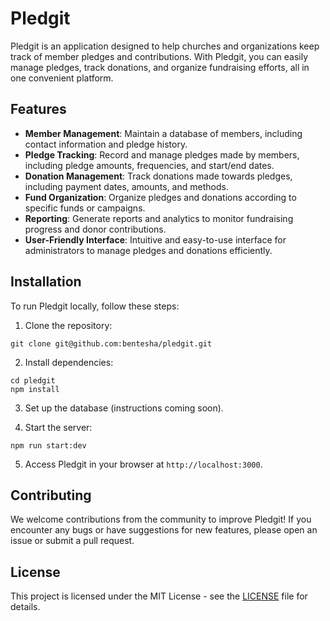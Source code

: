 # Pledgit

Pledgit is an application designed to help churches and organizations keep track of member pledges and contributions. With Pledgit, you can easily manage pledges, track donations, and organize fundraising efforts, all in one convenient platform.

## Features

- **Member Management**: Maintain a database of members, including contact information and pledge history.
- **Pledge Tracking**: Record and manage pledges made by members, including pledge amounts, frequencies, and start/end dates.
- **Donation Management**: Track donations made towards pledges, including payment dates, amounts, and methods.
- **Fund Organization**: Organize pledges and donations according to specific funds or campaigns.
- **Reporting**: Generate reports and analytics to monitor fundraising progress and donor contributions.
- **User-Friendly Interface**: Intuitive and easy-to-use interface for administrators to manage pledges and donations efficiently.

## Installation

To run Pledgit locally, follow these steps:

1. Clone the repository:

```
git clone git@github.com:bentesha/pledgit.git
```

2. Install dependencies:

```
cd pledgit
npm install
```

3. Set up the database (instructions coming soon).

4. Start the server:

```
npm run start:dev
```

5. Access Pledgit in your browser at `http://localhost:3000`.

## Contributing

We welcome contributions from the community to improve Pledgit! If you encounter any bugs or have suggestions for new features, please open an issue or submit a pull request.

## License

This project is licensed under the MIT License - see the [LICENSE](LICENSE) file for details.